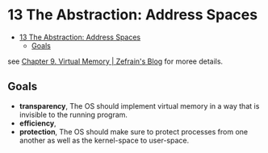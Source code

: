 # 13 The Abstraction: Address Spaces

<!--toc:start-->

- [13 The Abstraction: Address Spaces](#13-the-abstraction-address-spaces)
  - [Goals](#goals)
  <!--toc:end-->

see [Chapter 9. Virtual Memory | Zefrain's Blog](https://zefrain.github.io/docs/TOC/computer/system/csapp/part2/ch09) for moree details.

## Goals

- **transparency**, The OS should implement virtual memory in a way that is invisible to the running program.
- **efficiency**,
- **protection**, The OS should make sure to protect processes from one another as well as the kernel-space to user-space.

